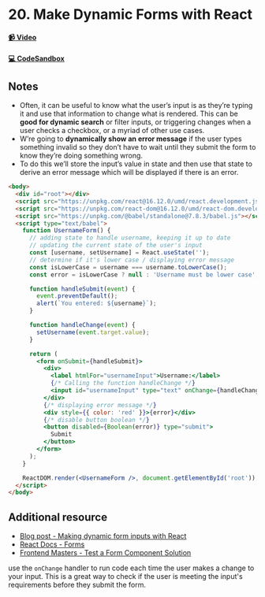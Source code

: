 # 20. Make Dynamic Forms with React

#### [📹 Video](https://egghead.io/lessons/react-v2-20-make-dynamic-forms-with-react?pl=a-beginners-guide-to-react-v2-6c4d)

#### [💻 CodeSandbox](https://codesandbox.io/s/github/kentcdodds/beginners-guide-to-react/tree/codesandbox/20-dynamic-forms?from-embed)

## Notes

- Often, it can be useful to know what the user’s input is as they’re typing it and use that information to change what is rendered. This can be **good for dynamic search** or filter inputs, or triggering changes when a user checks a checkbox, or a myriad of other use cases.
- W’re going to **dynamically show an error message** if the user types something invalid so they don’t have to wait until they submit the form to know they’re doing something wrong.
- To do this we’ll store the input’s value in state and then use that state to derive an error message which will be displayed if there is an error.

```html
<body>
  <div id="root"></div>
  <script src="https://unpkg.com/react@16.12.0/umd/react.development.js"></script>
  <script src="https://unpkg.com/react-dom@16.12.0/umd/react-dom.development.js"></script>
  <script src="https://unpkg.com/@babel/standalone@7.8.3/babel.js"></script>
  <script type="text/babel">
    function UsernameForm() {
      // adding state to handle username, keeping it up to date
      // updating the current state of the user's input
      const [username, setUsername] = React.useState('');
      // determine if it's lower case / displaying error message
      const isLowerCase = username === username.toLowerCase();
      const error = isLowerCase ? null : 'Username must be lower case';

      function handleSubmit(event) {
        event.preventDefault();
        alert(`You entered: ${username}`);
      }

      function handleChange(event) {
        setUsername(event.target.value);
      }

      return (
        <form onSubmit={handleSubmit}>
          <div>
            <label htmlFor="usernameInput">Username:</label>
            {/* Calling the function handleChange */}
            <input id="usernameInput" type="text" onChange={handleChange} />
          </div>
          {/* displaying error message */}
          <div style={{ color: 'red' }}>{error}</div>
          {/* disable button boolean */}
          <button disabled={Boolean(error)} type="submit">
            Submit
          </button>
        </form>
      );
    }

    ReactDOM.render(<UsernameForm />, document.getElementById('root'));
  </script>
</body>
```

## Additional resource

- [Blog post - Making dynamic form inputs with React](https://goshakkk.name/array-form-inputs/)
- [React Docs - Forms](https://reactjs.org/docs/forms.html)
- [Frontend Masters - Test a Form Component Solution](https://frontendmasters.com/courses/testing-react/test-a-form-component-solution/)

<TimeStamp start="0:23" end="0:32">
  
  use the `onChange` handler to run code each time the user makes a change to your input. This is a great way to check if the user is meeting the input's requirements before they submit the form. 
  
</TimeStamp>

